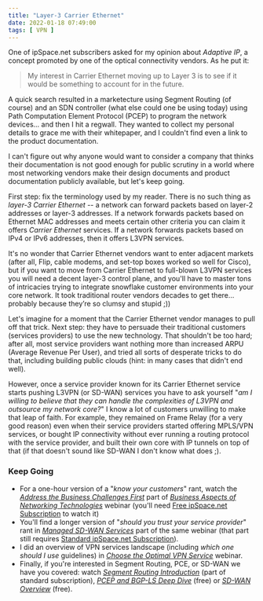 ```yaml
---
title: "Layer-3 Carrier Ethernet"
date: 2022-01-18 07:49:00
tags: [ VPN ]
---
```

One of ipSpace.net subscribers asked for my opinion about *Adaptive IP*, a concept promoted by one of the optical connectivity vendors. As he put it:

> My interest in Carrier Ethernet moving up to Layer 3 is to see if it would be something to account for in the future. 

A quick search resulted in a marketecture using Segment Routing (of course) and an SDN controller (what else could one be using today) using Path Computation Element Protocol (PCEP) to program the network devices... and then I hit a regwall. They wanted to collect my personal details to grace me with their whitepaper, and I couldn't find even a link to the product documentation. 
<!--more-->
I can't figure out why anyone would want to consider a company that thinks their documentation is not good enough for public scrutiny in a world where most networking vendors make their design documents and product documentation publicly available, but let's keep going.

First step: fix the terminology used by my reader. There is no such thing as *layer-3 Carrier Ethernet* -- a network can forward packets based on layer-2 addresses or layer-3 addresses. If a network forwards packets based on Ethernet MAC addresses and meets certain other criteria you can claim it offers *Carrier Ethernet* services. If a network forwards packets based on IPv4 or IPv6 addresses, then it offers L3VPN services.

It's no wonder that Carrier Ethernet vendors want to enter adjacent markets (after all, Flip, cable modems, and set-top boxes worked so well for Cisco), but if you want to move from Carrier Ethernet to full-blown L3VPN services you will need a decent layer-3 control plane, and you'll have to master tons of intricacies trying to integrate snowflake customer environments into your core network. It took traditional router vendors decades to get there… probably because they’re so clumsy and stupid ;))

Let's imagine for a moment that the Carrier Ethernet vendor manages to pull off that trick. Next step: they have to persuade their traditional customers (services providers) to use the new technology. That shouldn't be too hard; after all, most service providers want nothing more than increased ARPU (Average Revenue Per User), and tried all sorts of desperate tricks to do that, including building public clouds (hint: in many cases that didn't end well).

However, once a service provider known for its Carrier Ethernet service starts pushing L3VPN (or SD-WAN) services you have to ask yourself "_am I willing to believe that they can handle the complexities of L3VPN and outsource my network core?_" I know a lot of customers unwilling to make that leap of faith. For example, they remained on Frame Relay (for a very good reason) even when their service providers started offering MPLS/VPN services, or bought IP connectivity without ever running a routing protocol with the service provider, and built their own core with IP tunnels on top of that (if that doesn't sound like SD-WAN I don't know what does ;).

### Keep Going

* For a one-hour version of a "_know your customers_" rant, watch the *[Address the Business Challenges First](https://my.ipspace.net/bin/list?id=NetBiz#BF)* part of _[Business Aspects of Networking Technologies](https://www.ipspace.net/Business_Aspects_of_Networking_Technologies)_ webinar (you'll need [Free ipSpace.net Subscription](https://www.ipspace.net/Subscription/Free) to watch it)
* You'll find a longer version of "_should you trust your service provider_" rant in *[Managed SD-WAN Services](https://my.ipspace.net/bin/list?id=NetBiz#SDWAN)* part of the same webinar (that part still requires [Standard ipSpace.net Subscription](https://www.ipspace.net/Subscription/Individual)).
* I did an overview of VPN services landscape (including _which one should I use_ guidelines) in _[Choose the Optimal VPN Service](https://www.ipspace.net/Choose_the_Optimal_VPN_Service)_ webinar.
* Finally, if you're interested in Segment Routing, PCE, or SD-WAN we have you covered: watch _[Segment Routing Introduction](https://www.ipspace.net/Segment_Routing_Introduction)_ (part of standard subscription), _[PCEP and BGP-LS Deep Dive](https://www.ipspace.net/PCEP_and_BGP-LS_Deep_Dive)_ (free) or _[SD-WAN Overview](https://www.ipspace.net/SD-WAN_Overview)_ (free).
